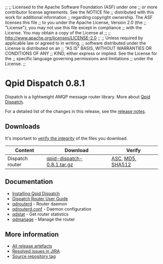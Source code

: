 ;;
;; Licensed to the Apache Software Foundation (ASF) under one
;; or more contributor license agreements.  See the NOTICE file
;; distributed with this work for additional information
;; regarding copyright ownership.  The ASF licenses this file
;; to you under the Apache License, Version 2.0 (the
;; "License"); you may not use this file except in compliance
;; with the License.  You may obtain a copy of the License at
;; 
;;   http://www.apache.org/licenses/LICENSE-2.0
;; 
;; Unless required by applicable law or agreed to in writing,
;; software distributed under the License is distributed on an
;; "AS IS" BASIS, WITHOUT WARRANTIES OR CONDITIONS OF ANY
;; KIND, either express or implied.  See the License for the
;; specific language governing permissions and limitations
;; under the License.
;;

# Qpid Dispatch 0.8.1

Dispatch is a lightweight AMQP message router library. More about
[Qpid
Dispatch]({{site_url}}/components/dispatch-router/index.html).

For a detailed list of the changes in this release, see the [release
notes](release-notes.html).

## Downloads

It's important to [verify the
integrity]({{site_url}}/download.html#verify-what-you-download) of
the files you download.

| Content | Download | Verify |
|---------|----------|--------|
| Dispatch router | [qpid-dispatch-0.8.1.tar.gz](http://archive.apache.org/dist/qpid/dispatch/0.8.1/qpid-dispatch-0.8.1.tar.gz) | [ASC](https://archive.apache.org/dist/qpid/dispatch/0.8.1/qpid-dispatch-0.8.1.tar.gz.asc), [MD5](https://archive.apache.org/dist/qpid/dispatch/0.8.1/qpid-dispatch-0.8.1.tar.gz.md5), [SHA512](https://archive.apache.org/dist/qpid/dispatch/0.8.1/qpid-dispatch-0.8.1.tar.gz.sha512) |

## Documentation


<div class="two-column" markdown="1">

 - [Installing Qpid Dispatch](https://gitbox.apache.org/repos/asf?p=qpid-dispatch.git;a=blob_plain;f=README;hb=0.8.1)
 - [Dispatch Router User Guide](book/book.html)
 - [qdrouterd](man/qdrouterd.html) - Router daemon
 - [qdrouterd.conf](man/qdrouterd.conf.html) - Daemon configuration
 - [qdstat](man/qdstat.html) - Get router statistics
 - [qdmanage](man/qdmanage.html) - Manage the router

</div>


## More information

 - [All release artefacts](http://archive.apache.org/dist/qpid/dispatch/0.8.1)
 - [Resolved issues in JIRA](https://issues.apache.org/jira/issues/?jql=project+%3D+DISPATCH+AND+fixVersion+%3D+%270.8.1%27+AND+resolution+%3D+%27fixed%27+ORDER+BY+priority+DESC)
 - [Source repository tag](https://gitbox.apache.org/repos/asf/qpid-dispatch.git/tree/refs/tags/0.8.1)

<script type="text/javascript">
  _deferredFunctions.push(function() {
      if ("0.8.1" === "{{current_dispatch_release}}") {
          _modifyCurrentReleaseLinks();
      }
  });
</script>